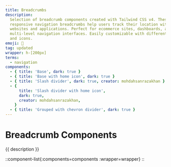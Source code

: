 ```yaml
---
title: Breadcrumbs
description:
  Selection of breadcrumb components created with Tailwind CSS v4. These
  responsive navigation breadcrumbs help users track their location within
  websites and applications. Perfect for ecommerce sites, dashboards, and
  multi-level navigation interfaces. Easily customizable with different dividers
  and icons.
emoji: 🍞
tag: updated
wrapper: h-[200px]
terms:
  - navigation
components:
  - { title: 'Base', dark: true }
  - { title: 'Base with home icon', dark: true }
  - { title: 'Slash divider', dark: true, creator: mohdahsanrazakhan }
  - {
      title: 'Slash divider with home icon',
      dark: true,
      creator: mohdahsanrazakhan,
    }
  - { title: 'Grouped with chevron divider', dark: true }
---
```


# Breadcrumb Components

{{ description  }}

<!-- prettier-ignore -->
::component-list{:components=components :wrapper=wrapper}
::
